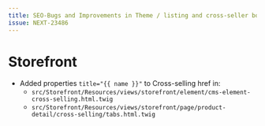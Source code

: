 ```yaml
---
title: SEO-Bugs and Improvements in Theme / listing and cross-seller boxes
issue: NEXT-23486
---
```

# Storefront
* Added properties `title="{{ name }}"` to Cross-selling href in:
    - `src/Storefront/Resources/views/storefront/element/cms-element-cross-selling.html.twig`
    - `src/Storefront/Resources/views/storefront/page/product-detail/cross-selling/tabs.html.twig`
